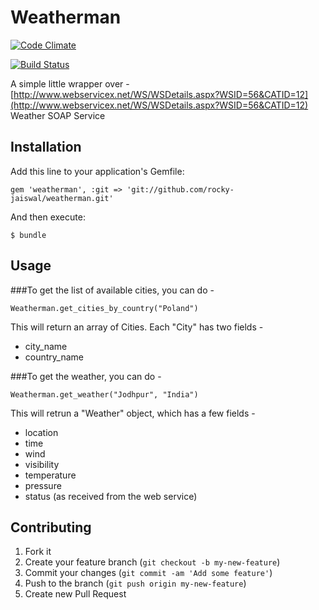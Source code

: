 # Weatherman

[![Code Climate](https://codeclimate.com/repos/520cc50e56b102417403e57e/badges/1a035c69c9fd5d617e5b/gpa.png)](https://codeclimate.com/repos/520cc50e56b102417403e57e/feed)

[![Build Status](https://travis-ci.org/rocky-jaiswal/weatherman.png?branch=master)](https://travis-ci.org/rocky-jaiswal/weatherman)

A simple little wrapper over - [http://www.webservicex.net/WS/WSDetails.aspx?WSID=56&CATID=12](http://www.webservicex.net/WS/WSDetails.aspx?WSID=56&CATID=12) Weather SOAP Service

## Installation

Add this line to your application's Gemfile:

    gem 'weatherman', :git => 'git://github.com/rocky-jaiswal/weatherman.git'

And then execute:

    $ bundle

## Usage

###To get the list of available cities, you can do -
    
    Weatherman.get_cities_by_country("Poland")

This will return an array of Cities. Each "City" has two fields -

- city_name 
- country_name


###To get the weather, you can do -

    Weatherman.get_weather("Jodhpur", "India")

This will retrun a "Weather" object, which has a few fields -

- location
- time
- wind 
- visibility
- temperature 
- pressure 
- status (as received from the web service)

## Contributing

1. Fork it
2. Create your feature branch (`git checkout -b my-new-feature`)
3. Commit your changes (`git commit -am 'Add some feature'`)
4. Push to the branch (`git push origin my-new-feature`)
5. Create new Pull Request
